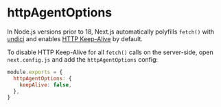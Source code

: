 # httpAgentOptions

In Node.js versions prior to 18, Next.js automatically polyfills `fetch()` with [undici](/docs/architecture/supported-browsers.md#polyfills) and enables [HTTP Keep-Alive](https://developer.mozilla.org/docs/Web/HTTP/Headers/Keep-Alive) by default.

To disable HTTP Keep-Alive for all `fetch()` calls on the server-side, open `next.config.js` and add the `httpAgentOptions` config:

```js filename="next.config.js"
module.exports = {
  httpAgentOptions: {
    keepAlive: false,
  },
}
```
